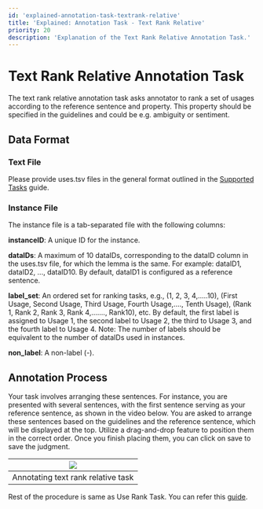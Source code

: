 ```yaml
---
id: 'explained-annotation-task-textrank-relative'
title: 'Explained: Annotation Task - Text Rank Relative'
priority: 20
description: 'Explanation of the Text Rank Relative Annotation Task.'
---
```


# Text Rank Relative Annotation Task

The text rank relative annotation task asks annotator to rank a set of usages according to the reference sentence and property. This property should be specified in the guidelines and could be e.g. ambiguity or sentiment.

## Data Format

### Text File

Please provide uses.tsv files in the general format outlined in the [Supported Tasks](./supported-tasks) guide.

### Instance File
The instance file is a tab-separated file with the following columns:

**instanceID**: A unique ID for the instance.

**dataIDs**: A maximum of 10 dataIDs, corresponding to the dataID column in the uses.tsv file, for which the lemma is the same. For example: dataID1, dataID2, ..., dataID10. By default, dataID1 is configured as a reference sentence.


**label_set**: An ordered set for ranking tasks, e.g., (1, 2, 3, 4,.....10), (First Usage, Second Usage, Third Usage, Fourth Usage,...., Tenth Usage), (Rank 1, Rank 2, Rank 3, Rank 4,......., Rank10), etc. By default, the first label is assigned to Usage 1, the second label to Usage 2, the third to Usage 3, and the fourth label to Usage 4.
Note: The number of labels should be equivalent to the number of dataIDs used in instances.

**non_label**: A non-label (-).

## Annotation Process

Your task involves arranging these sentences. For instance, you are presented with several sentences, with the first sentence serving as your reference sentence, as shown in the video below. You are asked to arrange these sentences based on the guidelines and the reference sentence, which will be displayed at the top. Utilize a drag-and-drop feature to position them in the correct order. Once you finish placing them, you can click on save to save the judgment.


| ![](/gif/guide/use-rank-realtive-annotate.gif) | 
| :-----------------------------------: | 
|    Annotating text rank relative task           |  


Rest of the procedure is same as Use Rank Task. You can refer this [guide](./explained-annotation-task-userank).
